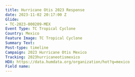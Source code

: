 ```yaml
---
title: Hurricane Otis 2023 Response
date: 2023-11-02 20:17:00 Z
Glide:
- TC-2023-000209-MEX
Event Type: TC Tropical Cyclone
Country: Mexico
Feature Image: TC Tropical Cyclone
Summary Text: 
Post-type: timeline
Campaign: 2023 Hurricane Otis Mexico
Tracking: 2023hurricaneotismexico
HDX: https://data.humdata.org/organization/hot?q=mexico
Field name: 
---
```


